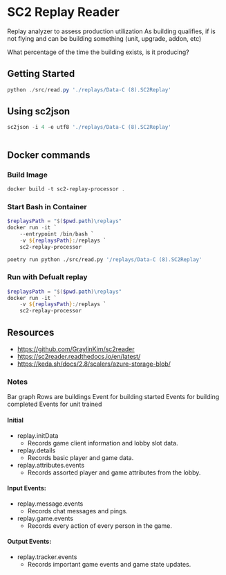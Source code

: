 # SC2 Replay Reader

Replay analyzer to assess production utilization
As building qualifies, if is not flying and can be building something (unit, upgrade, addon, etc)

What percentage of the time the building exists, is it producing?

## Getting Started

```powershell
python ./src/read.py './replays/Data-C (8).SC2Replay'
```

## Using sc2json

```powershell
sc2json -i 4 -e utf8 './replays/Data-C (8).SC2Replay'
```
```powershell
```

## Docker commands

### Build Image

```powershell
docker build -t sc2-replay-processor .
```

### Start Bash in Container

```powershell
$replaysPath = "$($pwd.path)\replays"
docker run -it `
    --entrypoint /bin/bash `
    -v ${replaysPath}:/replays `
    sc2-replay-processor
```

```bash
poetry run python ./src/read.py '/replays/Data-C (8).SC2Replay'
```

### Run with Defualt replay

```powershell
$replaysPath = "$($pwd.path)\replays"
docker run -it `
    -v ${replaysPath}:/replays `
    sc2-replay-processor
```

## Resources

- https://github.com/GraylinKim/sc2reader
- https://sc2reader.readthedocs.io/en/latest/
- https://keda.sh/docs/2.8/scalers/azure-storage-blob/

### Notes

Bar graph
Rows are buildings
Event for building started
Events for building completed
Events for unit trained

#### Initial

- replay.initData
    - Records game client information and lobby slot data.
- replay.details
    - Records basic player and game data.
- replay.attributes.events
    - Records assorted player and game attributes from the lobby.

#### Input Events:

- replay.message.events
    - Records chat messages and pings.
- replay.game.events
    - Records every action of every person in the game.

#### Output Events:

- replay.tracker.events
    - Records important game events and game state updates.